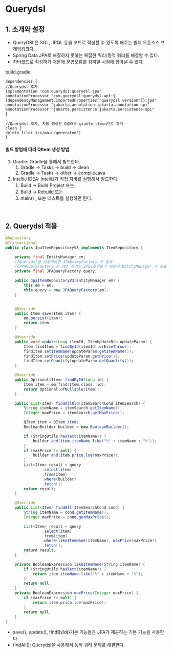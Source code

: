 # Querydsl

## 1. 소개와 설정
* QueryDSL은 SQL, JPQL 등을 코드로 작성할 수 있도록 해주는 빌더 오픈소스 프레임워크다.
* Spring Data JPA로 해결하지 못하는 복잡한 쿼리/동적 쿼리를 해결할 수 있다.
* 자바코드로 작성하기 때문에 문법오류를 컴파일 시점에 잡아낼 수 있다.

build.gradle
```
dependencies {
//Querydsl 추가
implementation 'com.querydsl:querydsl-jpa'
annotationProcessor "com.querydsl:querydsl-apt:$
{dependencyManagement.importedProperties['querydsl.version']}:jpa"
annotationProcessor "jakarta.annotation:jakarta.annotation-api"
annotationProcessor "jakarta.persistence:jakarta.persistence-api"
}

//Querydsl 추가, 자동 생성된 Q클래스 gradle clean으로 제거
clean {
delete file('src/main/generated')
}
```

#### 빌드 방법에 따라 QItem 생성 방법
1. Gradle: Gradle을 통해서 빌드한다.
    1. Gradle -> Tasks -> build -> clean         
    2. Gradle -> Tasks -> other -> compileJava                  
2. IntelliJ IDEA: IntelliJ가 직접 자바를 실행해서 빌드한다.
    1. Build -> Build Project 또는
    2. Build -> Rebuild 또는
    3. main() , 또는 테스트를 실행하면 된다.

<br>


## 2. Querydsl 적용

```java
@Repository
@Transactional
public class JpaItemRepositoryV3 implements ItemRepository {

    private final EntityManager em;
    //Querydsl을 사용하려면 JPAQueryFactory 가 필요
    //JPAQueryFactory 는 JPA 쿼리인 JPQL을만들기 때문에 EntityManager 가 필요
    private final JPAQueryFactory query;

    public JpaItemRepositoryV3(EntityManager em) {
        this.em = em;
        this.query = new JPAQueryFactory(em);
    }


    @Override
    public Item save(Item item) {
        em.persist(item);
        return item;
    }

    @Override
    public void update(Long itemId, ItemUpdateDto updateParam) {
        Item findItem = findById(itemId).orElseThrow();
        findItem.setItemName(updateParam.getItemName());
        findItem.setPrice(updateParam.getPrice());
        findItem.setQuantity(updateParam.getQuantity());
    }

    @Override
    public Optional<Item> findById(Long id) {
        Item item = em.find(Item.class, id);
        return Optional.ofNullable(item);
    }

    public List<Item> findAllOld(ItemSearchCond itemSearch) {
        String itemName = itemSearch.getItemName();
        Integer maxPrice = itemSearch.getMaxPrice();

        QItem item = QItem.item;
        BooleanBuilder builder = new BooleanBuilder();

        if (StringUtils.hasText(itemName)) {
            builder.and(item.itemName.like("%" + itemName + "%"));
        }
        if (maxPrice != null) {
            builder.and(item.price.loe(maxPrice));
        }
        List<Item> result = query
                .select(item)
                .from(item)
                .where(builder)
                .fetch();
        return result;
    }

    @Override
    public List<Item> findAll(ItemSearchCond cond) {
        String itemName = cond.getItemName();
        Integer maxPrice = cond.getMaxPrice();

        List<Item> result = query
                .select(item)
                .from(item)
                .where(likeItemName(itemName), maxPrice(maxPrice))
                .fetch();
        return result;
    }

    private BooleanExpression likeItemName(String itemName) {
        if (StringUtils.hasText(itemName)) {
            return item.itemName.like("%" + itemName + "%");
        }
        return null;
    }
    private BooleanExpression maxPrice(Integer maxPrice) {
        if (maxPrice != null) {
            return item.price.loe(maxPrice);
        }
        return null;
    }
}
```
* save(), update(), findById()기본 기능들은 JPA가 제공하는 기본 기능을 사용한다.
* findAll(): Querydsl을 사용해서 동적 쿼리 문제를 해결한다.

